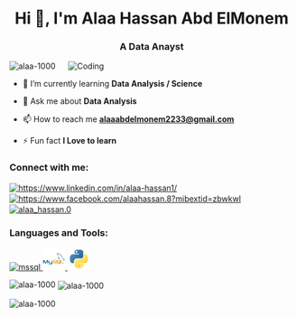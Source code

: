 <h1 align="center">Hi 👋, I'm Alaa Hassan Abd ElMonem</h1>
<h3 align="center">A Data Anayst</h3>
<img align="right" alt="Coding" width="400" src="https://i0.wp.com/dsruptr.com/wp-content/uploads/2019/06/animated-exercise-analytics.gif?resize=768%2C576&ssl=1">

<p align="left"> <img src="https://komarev.com/ghpvc/?username=alaa-1000&label=Profile%20views&color=0e75b6&style=flat" alt="alaa-1000" /> </p>

- 🌱 I’m currently learning **Data Analysis / Science**

- 💬 Ask me about **Data Analysis**

- 📫 How to reach me **alaaabdelmonem2233@gmail.com**

- ⚡ Fun fact **I Love to learn**

<h3 align="left">Connect with me:</h3>
<p align="left">
<a href="https://www.linkedin.com/in/alaa-hassan1/" target="blank"><img align="center" src="https://raw.githubusercontent.com/rahuldkjain/github-profile-readme-generator/master/src/images/icons/Social/linked-in-alt.svg" alt="https://www.linkedin.com/in/alaa-hassan1/" height="30" width="40" /></a>
<a href="https://www.facebook.com/alaahassan.8?mibextid=ZbWKwL" target="blank"><img align="center" src="https://raw.githubusercontent.com/rahuldkjain/github-profile-readme-generator/master/src/images/icons/Social/facebook.svg" alt="https://www.facebook.com/alaahassan.8?mibextid=zbwkwl" height="30" width="40" /></a>
<a href="https://instagram.com/alaa_hassan.0" target="blank"><img align="center" src="https://raw.githubusercontent.com/rahuldkjain/github-profile-readme-generator/master/src/images/icons/Social/instagram.svg" alt="alaa_hassan.0" height="30" width="40" /></a>
</p>

<h3 align="left">Languages and Tools:</h3>
<p align="left"> <a href="https://www.microsoft.com/en-us/sql-server" target="_blank" rel="noreferrer"> <img src="https://www.svgrepo.com/show/303229/microsoft-sql-server-logo.svg" alt="mssql" width="40" height="40"/> </a> <a href="https://www.mysql.com/" target="_blank" rel="noreferrer"> <img src="https://raw.githubusercontent.com/devicons/devicon/master/icons/mysql/mysql-original-wordmark.svg" alt="mysql" width="40" height="40"/> </a> <a href="https://www.python.org" target="_blank" rel="noreferrer"> <img src="https://raw.githubusercontent.com/devicons/devicon/master/icons/python/python-original.svg" alt="python" width="40" height="40"/> </a> </p>

<p><img align="left" src="https://github-readme-stats.vercel.app/api/top-langs?username=alaa-1000&show_icons=true&locale=en&layout=compact" alt="alaa-1000" /></p>

<p>&nbsp;<img align="center" src="https://github-readme-stats.vercel.app/api?username=alaa-1000&show_icons=true&locale=en" alt="alaa-1000" /></p>

<p><img align="center" src="https://github-readme-streak-stats.herokuapp.com/?user=alaa-1000&" alt="alaa-1000" /></p>
